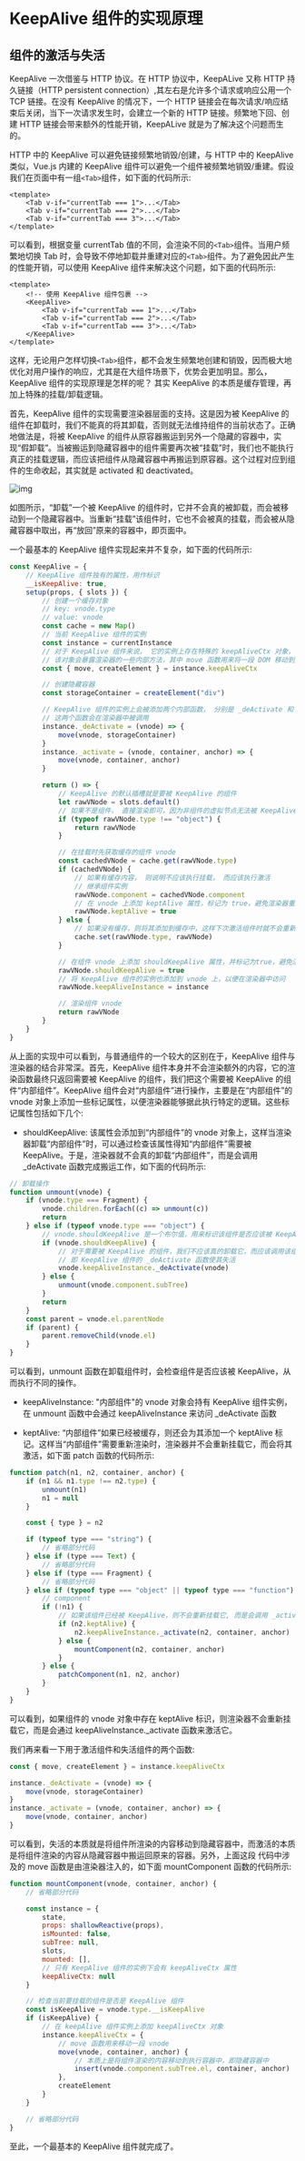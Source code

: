 # KeepAlive 组件的实现原理

## 组件的激活与失活

KeepAlive 一次借鉴与 HTTP 协议。在 HTTP 协议中，KeepALive 又称 HTTP 持久链接（HTTP persistent connection）,其左右是允许多个请求或响应公用一个 TCP 链接。在没有 KeepAlive 的情况下，一个 HTTP 链接会在每次请求/响应结束后关闭，当下一次请求发生时，会建立一个新的 HTTP 链接。频繁地下回、创建 HTTP 链接会带来额外的性能开销，KeepALive 就是为了解决这个问题而生的。

HTTP 中的 KeepAlive 可以避免链接频繁地销毁/创建，与 HTTP 中的 KeepAlive 类似，Vue.js 内建的 KeepAlive 组件可以避免一个组件被频繁地销毁/重建。假设我们在页面中有一组`<Tab>`组件，如下面的代码所示:

```vue
<template>
	<Tab v-if="currentTab === 1">...</Tab>
	<Tab v-if="currentTab === 2">...</Tab>
	<Tab v-if="currentTab === 3">...</Tab>
</template>
```

可以看到，根据变量 currentTab 值的不同，会渲染不同的`<Tab>`组件。当用户频繁地切换 Tab 时，会导致不停地卸载并重建对应的`<Tab>`组件。为了避免因此产生的性能开销，可以使用 KeepAlive 组件来解决这个问题，如下面的代码所示:

```vue
<template>
	<!-- 使用 KeepAlive 组件包裹 -->
	<KeepAlive>
		<Tab v-if="currentTab === 1">...</Tab>
		<Tab v-if="currentTab === 2">...</Tab>
		<Tab v-if="currentTab === 3">...</Tab>
	</KeepAlive>
</template>
```

这样，无论用户怎样切换`<Tab>`组件，都不会发生频繁地创建和销毁，因而极大地优化对用户操作的响应，尤其是在大组件场景下，优势会更加明显。那么，KeepAlive 组件的实现原理是怎样的呢？ 其实 KeepAlive 的本质是缓存管理，再加上特殊的挂载/卸载逻辑。

首先，KeepAlive 组件的实现需要渲染器层面的支持。这是因为被 KeepAlive 的组件在卸载时，我们不能真的将其卸载，否则就无法维持组件的当前状态了。正确地做法是，将被 KeepAlive 的组件从原容器搬运到另外一个隐藏的容器中，实现“假卸载”。当被搬运到隐藏容器中的组件需要再次被“挂载”时，我们也不能执行真正的挂载逻辑，而应该把组件从隐藏容器中再搬运到原容器。这个过程对应到组件的生命收起，其实就是 activated 和 deactivated。

![img](../assets/VueImage/KeepAlive-1.png)

如图所示，“卸载”一个被 KeepAlive 的组件时，它并不会真的被卸载，而会被移动到一个隐藏容器中。当重新“挂载”该组件时，它也不会被真的挂载，而会被从隐藏容器中取出，再“放回”原来的容器中，即页面中。

一个最基本的 KeepAlive 组件实现起来并不复杂，如下面的代码所示:

```js
const KeepAlive = {
	// KeepAlive 组件独有的属性，用作标识
	__isKeepAlive: true,
	setup(props, { slots }) {
		// 创建一个缓存对象
		// key: vnode.type
		// value: vnode
		const cache = new Map()
		// 当前 KeepAlive 组件的实例
		const instance = currentInstance
		// 对于 KeepAlive 组件来说， 它的实例上存在特殊的 keepAliveCtx 对象，该对象由渲染器注入
		// 该对象会暴露渲染器的一些内部方法，其中 move 函数用来将一段 DOM 移动到另一个容器中
		const { move, createElement } = instance.keepAliveCtx

		// 创建隐藏容器
		const storageContainer = createElement("div")

		// KeepAlive 组件的实例上会被添加两个内部函数， 分别是 _deActivate 和 _activate
		// 这两个函数会在渲染器中被调用
		instance._deActivate = (vnode) => {
			move(vnode, storageContainer)
		}
		instance._activate = (vnode, container, anchor) => {
			move(vnode, container, anchor)
		}

		return () => {
			// KeepAlive 的默认插槽就是要被 KeepAlive 的组件
			let rawVNode = slots.default()
			// 如果不是组件， 直接渲染即可，因为非组件的虚拟节点无法被 KeepAlive
			if (typeof rawVNode.type !== "object") {
				return rawVNode
			}

			// 在挂载时先获取缓存的组件 vnode
			const cachedVNode = cache.get(rawVNode.type)
			if (cachedVNode) {
				// 如果有缓存内容， 则说明不应该执行挂载， 而应该执行激活
				// 继承组件实例
				rawVNode.component = cachedVNode.component
				// 在 vnode 上添加 keptAlive 属性，标记为 true，避免渲染器重新挂载它
				rawVNode.keptAlive = true
			} else {
				// 如果没有缓存，则将其添加到缓存中，这样下次激活组件时就不会重新执行新的挂载动作了
				cache.set(rawVNode.type, rawVNode)
			}

			// 在组件 vnode 上添加 shouldKeepAlive 属性，并标记为true，避免渲染器真的将组件卸载
			rawVNode.shouldKeepAlive = true
			// 将 KeepAlive 组件的实例也添加到 vnode 上，以便在渲染器中访问
			rawVNode.keepAliveInstance = instance

			// 渲染组件 vnode
			return rawVNode
		}
	}
}
```

从上面的实现中可以看到，与普通组件的一个较大的区别在于，KeepAlive 组件与渲染器的结合非常深。首先，KeepAlive 组件本身并不会渲染额外的内容，它的渲染函数最终只返回需要被 KeepAlive 的组件，我们把这个需要被 KeepAlive 的组件“内部组件”。KeepAlive 组件会对“内部组件”进行操作，主要是在“内部组件”的 vnode 对象上添加一些标记属性，以便渲染器能够据此执行特定的逻辑。这些标记属性包括如下几个:

- shouldKeepAlive: 该属性会添加到“内部组件”的 vnode 对象上，这样当渲染器卸载“内部组件”时，可以通过检查该属性得知“内部组件”需要被 KeepAlive。于是，渲染器就不会真的卸载“内部组件”，而是会调用\_deActivate 函数完成搬运工作，如下面的代码所示:

```js
// 卸载操作
function unmount(vnode) {
	if (vnode.type === Fragment) {
		vnode.children.forEach((c) => unmount(c))
		return
	} else if (typeof vnode.type === "object") {
		// vnode.shouldKeepAlive 是一个布尔值，用来标识该组件是否应该被 KeepAlive
		if (vnode.shouldKeepAlive) {
			// 对于需要被 KeepAlive 的组件，我们不应该真的卸载它，而应该调用该组件的父组件
			// 即 KeepAlive 组件的 _deActivate 函数使其失活
			vnode.keepAliveInstance._deActivate(vnode)
		} else {
			unmount(vnode.component.subTree)
		}
		return
	}
	const parent = vnode.el.parentNode
	if (parent) {
		parent.removeChild(vnode.el)
	}
}
```

可以看到，unmount 函数在卸载组件时，会检查组件是否应该被 KeepAlive，从而执行不同的操作。

- keepAliveInstance: "内部组件"的 vnode 对象会持有 KeepAlive 组件实例，在 unmount 函数中会通过 keepAliveInstance 来访问 \_deActivate 函数

- keptAlive: “内部组件”如果已经被缓存，则还会为其添加一个 keptAlive 标记。这样当“内部组件”需要重新渲染时，渲染器并不会重新挂载它，而会将其激活，如下面 patch 函数的代码所示:

```js
function patch(n1, n2, container, anchor) {
	if (n1 && n1.type !== n2.type) {
		unmount(n1)
		n1 = null
	}

	const { type } = n2

	if (typeof type === "string") {
		// 省略部分代码
	} else if (type === Text) {
		// 省略部分代码
	} else if (type === Fragment) {
		// 省略部分代码
	} else if (typeof type === "object" || typeof type === "function") {
		// component
		if (!n1) {
			// 如果该组件已经被 KeepAlive，则不会重新挂载它, 而是会调用 _activate 来激活它
			if (n2.keptAlive) {
				n2.keepAliveInstance._activate(n2, container, anchor)
			} else {
				mountComponent(n2, container, anchor)
			}
		} else {
			patchComponent(n1, n2, anchor)
		}
	}
}
```

可以看到，如果组件的 vnode 对象中存在 keptAlive 标识，则渲染器不会重新挂载它，而是会通过 keepAliveInstance.\_activate 函数来激活它。

我们再来看一下用于激活组件和失活组件的两个函数:

```js
const { move, createElement } = instance.keepAliveCtx

instance._deActivate = (vnode) => {
	move(vnode, storageContainer)
}
instance._activate = (vnode, container, anchor) => {
	move(vnode, container, anchor)
}
```

可以看到，失活的本质就是将组件所渲染的内容移动到隐藏容器中，而激活的本质是将组件渲染的内容从隐藏容器中搬运回原来的容器。另外，上面这段
代码中涉及的 move 函数是由渲染器注入的，如下面 mountComponent 函数的代码所示:

```js
function mountComponent(vnode, container, anchor) {
	// 省略部分代码

	const instance = {
		state,
		props: shallowReactive(props),
		isMounted: false,
		subTree: null,
		slots,
		mounted: [],
		// 只有 KeepAlive 组件的实例下会有 keepAliveCtx 属性
		keepAliveCtx: null
	}

	// 检查当前要挂载的组件是否是 KeepAlive 组件
	const isKeepAlive = vnode.type.__isKeepAlive
	if (isKeepAlive) {
		// 在 keepAlive 组件实例上添加 keepAliveCtx 对象
		instance.keepAliveCtx = {
			// move 函数用来移动一段 vnode
			move(vnode, container, anchor) {
				// 本质上是将组件渲染的内容移动到执行容器中，即隐藏容器中
				insert(vnode.component.subTree.el, container, anchor)
			},
			createElement
		}
	}

	// 省略部分代码
}
```

至此，一个最基本的 KeepAlive 组件就完成了。
